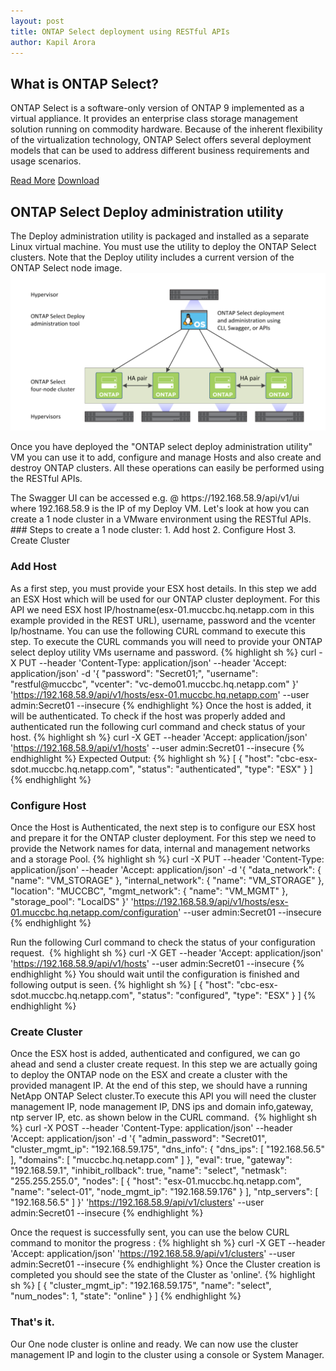 ```yaml
---
layout: post
title: ONTAP Select deployment using RESTful APIs
author: Kapil Arora
---
```


## What is ONTAP Select?
ONTAP Select is a software-only version of ONTAP 9 implemented as a virtual appliance. It provides an enterprise class storage management solution running on commodity hardware. Because of the inherent flexibility of the virtualization technology, ONTAP Select offers several deployment models that can be used to address different business requirements and usage scenarios.

[Read More](http://www.netapp.com/us/media/ds-3769.pdf)
[Download](http://mysupport.netapp.com/NOW/cgi-bin/software?product=ONTAP+Select&platform=Appliance+Install)

## ONTAP Select Deploy administration utility
The Deploy administration utility is packaged and installed as a separate Linux virtual machine. You must use the utility to deploy the ONTAP Select clusters. Note that the Deploy utility includes a current version of the ONTAP Select node image.
![Image](/images/ontap-deploy.png)

Once you have deployed the "ONTAP select deploy administration utility" VM you can use it to add, configure and manage  Hosts and also create and destroy ONTAP clusters. All these operations can easily be performed using the RESTful APIs.
<p></p>
The Swagger UI can be accessed e.g. @ https://192.168.58.9/api/v1/ui where 192.168.58.9 is the IP of my Deploy VM. Let's look at how you can create a 1 node cluster in a VMware environment using the RESTful APIs.
### Steps to create a 1 node cluster:
1. Add host
2. Configure Host
3. Create Cluster

### Add Host
As a first step, you must provide your ESX host details. In this step we add an ESX Host which will be used for our ONTAP cluster deployment. For this API we need ESX host IP/hostname(esx-01.muccbc.hq.netapp.com in this example provided in the REST URL), username, password and the vcenter Ip/hostname. You can use the following CURL command to execute this step. To execute the CURL commands you will need to provide your ONTAP select deploy utility VMs username and password.
{% highlight sh %}
curl -X PUT --header 'Content-Type: application/json' --header 'Accept: application/json' -d '{
  "password": "Secret01;",
  "username": "restful@muccbc",
  "vcenter": "vc-demo01.muccbc.hq.netapp.com"
}' 'https://192.168.58.9/api/v1/hosts/esx-01.muccbc.hq.netapp.com' --user admin:Secret01 --insecure
{% endhighlight %}
Once the host is added, it will be authenticated. To check if the host was properly added and authenticated run the following curl command and check status of your host.
{% highlight sh %}
curl -X GET --header 'Accept: application/json' 'https://192.168.58.9/api/v1/hosts' --user admin:Secret01 --insecure
{% endhighlight %}
Expected Output:
{% highlight sh %}
[
  {
    "host": "cbc-esx-sdot.muccbc.hq.netapp.com",
    "status": "authenticated",
    "type": "ESX"
  }
]
{% endhighlight %}

### Configure Host
Once the Host is Authenticated, the next step is to configure our ESX host and prepare it for the ONTAP cluster deployment. For this step we need to provide the Network names for data, internal and management networks and a storage Pool.
{% highlight sh %}
curl -X PUT --header 'Content-Type: application/json' --header 'Accept: application/json' -d '{
  "data_network": {
    "name": "VM_STORAGE"
  },
  "internal_network": {
    "name": "VM_STORAGE"
  },
  "location": "MUCCBC",
  "mgmt_network": {
    "name": "VM_MGMT"
  },
  "storage_pool": "LocalDS"
}' 'https://192.168.58.9/api/v1/hosts/esx-01.muccbc.hq.netapp.com/configuration' --user admin:Secret01 --insecure
{% endhighlight %}

Run the following Curl command to check the status of your configuration request. 
{% highlight sh %}
curl -X GET --header 'Accept: application/json' 'https://192.168.58.9/api/v1/hosts' --user admin:Secret01 --insecure
{% endhighlight %}
You should wait until the configuration is finished and following output is seen.
{% highlight sh %}
[
  {
    "host": "cbc-esx-sdot.muccbc.hq.netapp.com",
    "status": "configured",
    "type": "ESX"
  }
]
{% endhighlight %}
### Create Cluster

Once the ESX host is added, authenticated and configured, we can go ahead and send a cluster create request. In this step we are actually going to deploy the ONTAP node on the ESX and create a cluster with the provided managent IP. At the end of this step, we should have a running NetApp ONTAP Select cluster.To execute this API you will need the cluster management IP, node management IP, DNS ips and domain info,gateway, ntp server IP, etc. as shown below in the CURL command. 
{% highlight sh %}
curl -X POST --header 'Content-Type: application/json' --header 'Accept: application/json' -d '{
  "admin_password": "Secret01",
  "cluster_mgmt_ip": "192.168.59.175",
  "dns_info": {
    "dns_ips": [
      "192.168.56.5"
    ],
    "domains": [
      "muccbc.hq.netapp.com"
    ]
  },
  "eval": true,
  "gateway": "192.168.59.1",
  "inhibit_rollback": true,
  "name": "select",
  "netmask": "255.255.255.0",
  "nodes": [
    {
      "host": "esx-01.muccbc.hq.netapp.com",
      "name": "select-01",
      "node_mgmt_ip": "192.168.59.176"
    }
  ],
  "ntp_servers": [
    "192.168.56.5"
  ]
}' 'https://192.168.58.9/api/v1/clusters' --user admin:Secret01 --insecure
{% endhighlight %}

Once the request is successfully sent, you can use the below CURL command to monitor the progress :
{% highlight sh %}
curl -X GET --header 'Accept: application/json' 'https://192.168.58.9/api/v1/clusters' --user admin:Secret01 --insecure
{% endhighlight %}
Once the Cluster creation is completed you should see the state of the Cluster as 'online'.
{% highlight sh %}
[
  {
    "cluster_mgmt_ip": "192.168.59.175",
    "name": "select",
    "num_nodes": 1,
    "state": "online"
  }
]
{% endhighlight %}
### That's it.
Our One node cluster is online and ready. We can now use the cluster management IP and login to the cluster using a console or System Manager.

